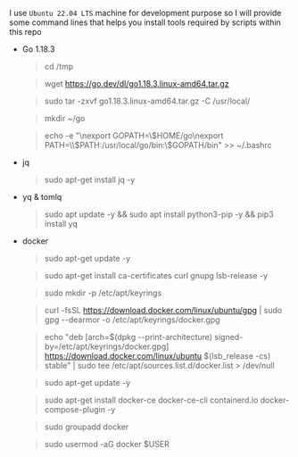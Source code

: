 I use `Ubuntu 22.04 LTS` machine for development purpose so I will provide some command lines that helps you install tools required by scripts within this repo

- Go 1.18.3
    > cd /tmp

    > wget https://go.dev/dl/go1.18.3.linux-amd64.tar.gz

    > sudo tar -zxvf go1.18.3.linux-amd64.tar.gz -C /usr/local/

    > mkdir ~/go

    > echo -e "\nexport GOPATH=\\$HOME/go\nexport PATH=\\$PATH:/usr/local/go/bin:\\$GOPATH/bin" >> ~/.bashrc

- jq
    > sudo apt-get install jq -y

- yq & tomlq
    > sudo apt update -y && sudo apt install python3-pip -y && pip3 install yq

- docker
    > sudo apt-get update -y

    > sudo apt-get install ca-certificates curl gnupg lsb-release -y

    > sudo mkdir -p /etc/apt/keyrings
 
    > curl -fsSL https://download.docker.com/linux/ubuntu/gpg | sudo gpg --dearmor -o /etc/apt/keyrings/docker.gpg

    > echo "deb [arch=$(dpkg --print-architecture) signed-by=/etc/apt/keyrings/docker.gpg] https://download.docker.com/linux/ubuntu $(lsb_release -cs) stable" | sudo tee /etc/apt/sources.list.d/docker.list > /dev/null

    > sudo apt-get update -y

    > sudo apt-get install docker-ce docker-ce-cli containerd.io docker-compose-plugin -y

    > sudo groupadd docker

    > sudo usermod -aG docker $USER